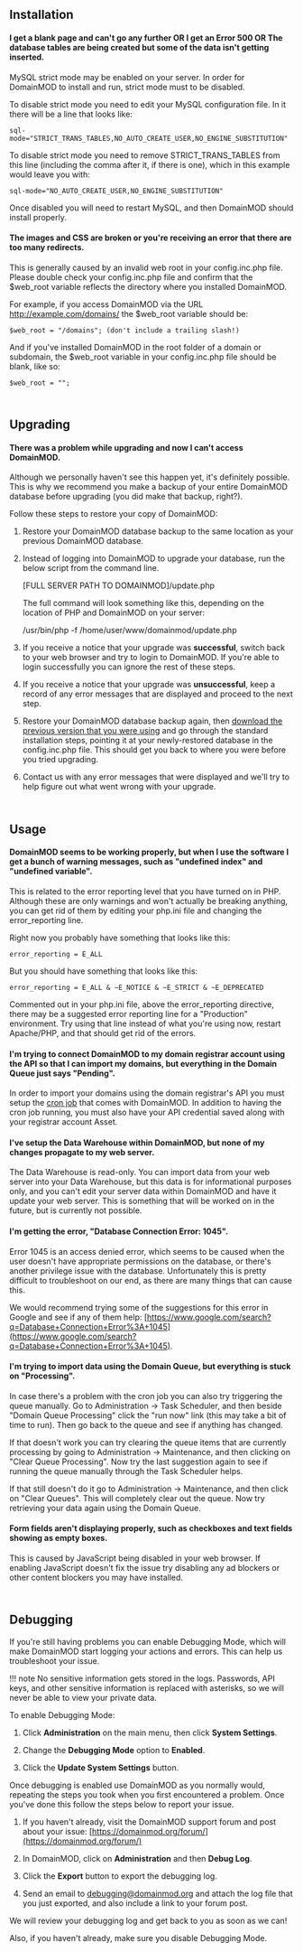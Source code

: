 Installation
-----------
<a name="strictmode"></a><h4>I get a blank page and can't go any further OR I get an Error 500 OR The database tables are being created but some of the data isn't getting inserted.</h4>

MySQL strict mode may be enabled on your server. In order for DomainMOD to install and run, strict mode must to be disabled.

To disable strict mode you need to edit your MySQL configuration file. In it there will be a line that looks like:

    sql-mode="STRICT_TRANS_TABLES,NO_AUTO_CREATE_USER,NO_ENGINE_SUBSTITUTION"

To disable strict mode you need to remove STRICT\_TRANS\_TABLES from this line (including the comma after it, if there is one), which in this example would leave you with:

    sql-mode="NO_AUTO_CREATE_USER,NO_ENGINE_SUBSTITUTION"

Once disabled you will need to restart MySQL, and then DomainMOD should install properly.

<h4>The images and CSS are broken or you're receiving an error that there are too many redirects.</h4>

This is generally caused by an invalid web root in your config.inc.php file. Please double check your config.inc.php file and confirm that the $web_root variable reflects the directory where you installed DomainMOD.

For example, if you access DomainMOD via the URL http://example.com/domains/ the $web_root variable should be:

    $web_root = "/domains"; (don't include a trailing slash!)

And if you've installed DomainMOD in the root folder of a domain or subdomain, the $web_root variable in your config.inc.php file should be blank, like so:

    $web_root = "";


<BR>Upgrading
-----------
<h4>There was a problem while upgrading and now I can't access DomainMOD.</h4>

Although we personally haven't see this happen yet, it's definitely possible. This is why we recommend you make a backup of your entire DomainMOD database before upgrading (you did make that backup, right?).

Follow these steps to restore your copy of DomainMOD:

1. Restore your DomainMOD database backup to the same location as your previous DomainMOD database.

2. Instead of logging into DomainMOD to upgrade your database, run the below script from the command line.

    \[FULL SERVER PATH TO DOMAINMOD\]/update.php
    
    The full command will look something like this, depending on the location of PHP and DomainMOD on your server:
    
    /usr/bin/php -f /home/user/www/domainmod/update.php

3. If you receive a notice that your upgrade was **successful**, switch back to your web browser and try to login to DomainMOD. If you're able to login successfully you can ignore the rest of these steps.

4. If you receive a notice that your upgrade was **unsuccessful**, keep a record of any error messages that are displayed and proceed to the next step.

4. Restore your DomainMOD database backup again, then [download the previous version that you were using](https://github.com/domainmod/domainmod/releases) and go through the standard installation steps, pointing it at your newly-restored database in the config.inc.php file. This should get you back to where you were before you tried upgrading.

5. Contact us with any error messages that were displayed and we'll try to help figure out what went wrong with your upgrade.


<BR>Usage
-------------
<h4>DomainMOD seems to be working properly, but when I use the software I get a bunch of warning messages, such as "undefined index" and "undefined variable".</h4>

This is related to the error reporting level that you have turned on in PHP. Although these are only warnings and won't actually be breaking anything, you can get rid of them by editing your php.ini file and changing the error_reporting line.

Right now you probably have something that looks like this:

    error_reporting = E_ALL

But you should have something that looks like this:

    error_reporting = E_ALL & ~E_NOTICE & ~E_STRICT & ~E_DEPRECATED

Commented out in your php.ini file, above the error_reporting directive, there may be a suggested error reporting line for a "Production" environment. Try using that line instead of what you're using now, restart Apache/PHP, and that should get rid of the errors.


<h4>I'm trying to connect DomainMOD to my domain registrar account using the API so that I can import my domains, but everything in the Domain Queue just says "Pending".</h4> 

In order to import your domains using the domain registrar's API you must setup the [cron job](getting-started.md#cron-job) that comes with DomainMOD. In addition to having the cron job running, you must also have your API credential saved along with your registrar account Asset.


<h4>I've setup the Data Warehouse within DomainMOD, but none of my changes propagate to my web server.</h4>

The Data Warehouse is read-only. You can import data from your web server into your Data Warehouse, but this data is for informational purposes only, and you can't edit your server data within DomainMOD and have it update your web server. This is something that will be worked on in the future, but is currently not possible.


<h4>I'm getting the error, "Database Connection Error: 1045".</h4>

Error 1045 is an access denied error, which seems to be caused when the user doesn't have appropriate permissions on the database, or there's another privilege issue with the database. Unfortunately this is pretty difficult to troubleshoot on our end, as there are many things that can cause this.

We would recommend trying some of the suggestions for this error in Google and see if any of them help: [https://www.google.com/search?q=Database+Connection+Error%3A+1045](https://www.google.com/search?q=Database+Connection+Error%3A+1045).


<h4>I'm trying to import data using the Domain Queue, but everything is stuck on "Processing".</h4>

In case there's a problem with the cron job you can also try triggering the queue manually. Go to Administration -> Task Scheduler, and then beside "Domain Queue Processing" click the "run now" link (this may take a bit of time to run). Then go back to the queue and see if anything has changed.

If that doesn't work you can try clearing the queue items that are currently processing by going to Administration -> Maintenance, and then clicking on "Clear Queue Processing". Now try the last suggestion again to see if running the queue manually through the Task Scheduler helps.

If that still doesn't do it go to Administration -> Maintenance, and then click on "Clear Queues". This will completely clear out the queue. Now try retrieving your data again using the Domain Queue.

<h4>Form fields aren't displaying properly, such as checkboxes and text fields showing as empty boxes.</h4>

This is caused by JavaScript being disabled in your web browser. If enabling JavaScript doesn't fix the issue try disabling any ad blockers or other content blockers you may have installed.

<BR>Debugging
-------------
If you're still having problems you can enable Debugging Mode, which will make DomainMOD start logging your actions and errors. This can help us troubleshoot your issue.

!!! note
    No sensitive information gets stored in the logs. Passwords, API keys, and other sensitive information is replaced with asterisks, so we will never be able to view your private data.
 
To enable Debugging Mode:

1. Click **Administration** on the main menu, then click **System Settings**.

2. Change the **Debugging Mode** option to **Enabled**.

3. Click the **Update System Settings** button.

Once debugging is enabled use DomainMOD as you normally would, repeating the steps you took when you first encountered a problem. Once you've done this follow the steps below to report your issue.

1. If you haven't already, visit the DomainMOD support forum and post about your issue: [https://domainmod.org/forum/](https://domainmod.org/forum/)

2. In DomainMOD, click on **Administration** and then **Debug Log**.

3. Click the **Export** button to export the debugging log.

4. Send an email to [debugging@domainmod.org](debugging@domainmod.org) and attach the log file that you just exported, and also include a link to your forum post.

We will review your debugging log and get back to you as soon as we can!

Also, if you haven't already, make sure you disable Debugging Mode.
